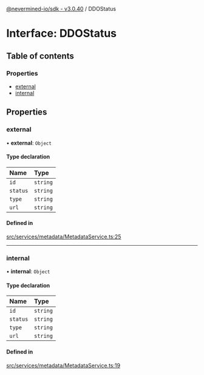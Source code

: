 [@nevermined-io/sdk - v3.0.40](../code-reference.md) / DDOStatus

# Interface: DDOStatus

## Table of contents

### Properties

- [external](DDOStatus.md#external)
- [internal](DDOStatus.md#internal)

## Properties

### external

• **external**: `Object`

#### Type declaration

| Name     | Type     |
| :------- | :------- |
| `id`     | `string` |
| `status` | `string` |
| `type`   | `string` |
| `url`    | `string` |

#### Defined in

[src/services/metadata/MetadataService.ts:25](https://github.com/nevermined-io/sdk-js/blob/6b091f939fe86d73745b456817747b1f06834a7b/src/services/metadata/MetadataService.ts#L25)

---

### internal

• **internal**: `Object`

#### Type declaration

| Name     | Type     |
| :------- | :------- |
| `id`     | `string` |
| `status` | `string` |
| `type`   | `string` |
| `url`    | `string` |

#### Defined in

[src/services/metadata/MetadataService.ts:19](https://github.com/nevermined-io/sdk-js/blob/6b091f939fe86d73745b456817747b1f06834a7b/src/services/metadata/MetadataService.ts#L19)
